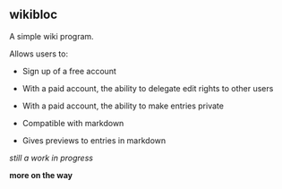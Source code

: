 ## wikibloc

A simple wiki program.

Allows users to:

* Sign up of a free account

* With a paid account, the ability to delegate edit rights to other users

* With a paid account, the ability to make entries private

* Compatible with markdown

* Gives previews to entries in markdown

*still a work in progress*

**more on the way**